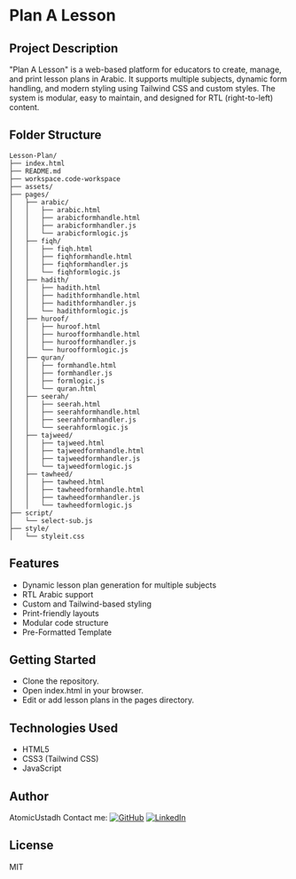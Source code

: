 # Plan A Lesson

## Project Description
"Plan A Lesson" is a web-based platform for educators to create, manage, and print lesson plans in Arabic. It supports multiple subjects, dynamic form handling, and modern styling using Tailwind CSS and custom styles. The system is modular, easy to maintain, and designed for RTL (right-to-left) content.

## Folder Structure
```
Lesson-Plan/
├── index.html
├── README.md
├── workspace.code-workspace
├── assets/
├── pages/
│   ├── arabic/
│   │   ├── arabic.html
│   │   ├── arabicformhandle.html
│   │   ├── arabicformhandler.js
│   │   └── arabicformlogic.js
│   ├── fiqh/
│   │   ├── fiqh.html
│   │   ├── fiqhformhandle.html
│   │   ├── fiqhformhandler.js
│   │   └── fiqhformlogic.js
│   ├── hadith/
│   │   ├── hadith.html
│   │   ├── hadithformhandle.html
│   │   ├── hadithformhandler.js
│   │   └── hadithformlogic.js
│   ├── huroof/
│   │   ├── huroof.html
│   │   ├── huroofformhandle.html
│   │   ├── huroofformhandler.js
│   │   └── huroofformlogic.js
│   ├── quran/
│   │   ├── formhandle.html
│   │   ├── formhandler.js
│   │   ├── formlogic.js
│   │   └── quran.html
│   ├── seerah/
│   │   ├── seerah.html
│   │   ├── seerahformhandle.html
│   │   ├── seerahformhandler.js
│   │   └── seerahformlogic.js
│   ├── tajweed/
│   │   ├── tajweed.html
│   │   ├── tajweedformhandle.html
│   │   ├── tajweedformhandler.js
│   │   └── tajweedformlogic.js
│   ├── tawheed/
│   │   ├── tawheed.html
│   │   ├── tawheedformhandle.html
│   │   ├── tawheedformhandler.js
│   │   └── tawheedformlogic.js
├── script/
│   └── select-sub.js
├── style/
│   └── styleit.css

```
## Features
- Dynamic lesson plan generation for multiple subjects
- RTL Arabic support
- Custom and Tailwind-based styling
- Print-friendly layouts
- Modular code structure
- Pre-Formatted Template

## Getting Started
- Clone the repository.
- Open index.html in your browser.
- Edit or add lesson plans in the pages directory.

## Technologies Used
- HTML5
- CSS3 (Tailwind CSS)
- JavaScript

## Author
AtomicUstadh
Contact me:
[![GitHub](https://img.shields.io/badge/GitHub-100000?style=for-the-badge&logo=github&logoColor=white)](https://github.com/atomic-ustadh)
[![LinkedIn](https://img.shields.io/badge/LinkedIn-0077B5?style=for-the-badge&logo=linkedin&logoColor=white)](https://linkedin.com/in/atomic-ustadh)



## License
MIT



